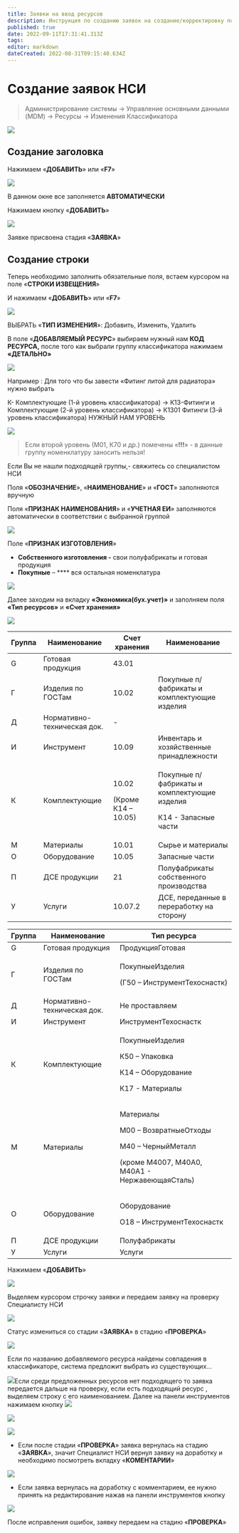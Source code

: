 ```yaml
---
title: Заявки на ввод ресурсов
description: Инструкция по созданию заявок на создание/корректировку позиций НСИ
published: true
date: 2022-09-11T17:31:41.313Z
tags: 
editor: markdown
dateCreated: 2022-08-31T09:15:40.634Z
---
```


# Создание заявок НСИ

>Администрирование системы → Управление основными данными (MDM) → Ресурсы → Изменения Классификатора

![](<../../assets/1 (89).png>)

## Создание заголовка

Нажимаем «**ДОБАВИТЬ**» или «**F7**»

![](<../../assets/2 (32).png>)

В данном окне все заполняется **АВТОМАТИЧЕСКИ**

Нажимаем кнопку «**ДОБАВИТЬ**»

![](<../../assets/3 (43).png>)

Заявке присвоена стадия «**ЗАЯВКА**»

## Создание строки

Теперь необходимо заполнить обязательные поля, встаем курсором на поле «**СТРОКИ ИЗВЕЩЕНИЯ**»

И нажимаем «**ДОБАВИТЬ**» или «**F7**»

![](<../../assets/4 (70).png>)

ВЫБРАТЬ «**ТИП ИЗМЕНЕНИЯ**»: Добавить, Изменить, Удалить

В поле «**ДОБАВЛЯЕМЫЙ РЕСУРС**» выбираем нужный нам **КОД РЕСУРСА,** после того как выбрали группу классификатора нажимаем **«ДЕТАЛЬНО»**

![](<../../assets/5 (23).png>)

Например : Для того что бы завести «Фитинг литой для радиатора» нужно выбрать

К- Комплектующие (1-й уровень классификатора) -> К13-Фитинги и Комплектующие (2-й уровень классификатора) -> К1301 Фитинги (3-й уровень классификатора) НУЖНЫЙ НАМ УРОВЕНЬ

![](<../../assets/6 (53).png>)

>Если второй уровень (М01, К70 и др.) помечены «**!!!**» - в данные группу номенклатуру заносить нельзя!

Если Вы не нашли подходящей группы,- свяжитесь со специалистом НСИ

Поля «**ОБОЗНАЧЕНИЕ**», «**НАИМЕНОВАНИЕ**» и «**ГОСТ**» заполняются вручную

Поля «**ПРИЗНАК НАИМЕНОВАНИЯ**» и «**УЧЕТНАЯ ЕИ**» заполняются автоматически в соответствии с выбранной группой

![](<../../assets/7 (13).png>)

Поле «**ПРИЗНАК ИЗГОТОВЛЕНИЯ**»

* **Собственного изготовления -** свои полуфабрикаты и готовая продукция
* **Покупные** – **** вся остальная номенклатура

![](<../../assets/8 (45).png>)

Далее заходим на вкладку **«Экономика(бух.учет)»** и заполняем поля **«Тип ресурсов»** и **«Счет хранения»**

![](../../assets/9.png)

| **Группа** | **Наименование**            | **Счет хранения**                      | **Наименование**                                                               |
| ---------- | --------------------------- | -------------------------------------- | ------------------------------------------------------------------------------ |
| G          | Готовая продукция           | 43.01                                  |                                                                                |
| Г          | Изделия по ГОСТам           | 10.02                                  | Покупные п/фабрикаты и комплектующие изделия                                   |
| Д          | Нормативно-техническая док. | -                                      |                                                                                |
| И          | Инструмент                  | 10.09                                  | Инвентарь и хозяйственные принадлежности                                       |
| К          | Комплектующие               | <p>10.02</p><p>(Кроме К14 – 10.05)</p> | <p>Покупные п/фабрикаты и комплектующие изделия</p><p>К14 - Запасные части</p> |
| М          | Материалы                   | 10.01                                  | Сырье и материалы                                                              |
| О          | Оборудование                | 10.05                                  | Запасные части                                                                 |
| П          | ДСЕ продукции               | 21                                     | Полуфабрикаты собственного производства                                        |
| У          | Услуги                      | 10.07.2                                | ДСЕ, переданные в переработку на сторону                                       |

| **Группа** | **Наименование**            | **Тип ресурса**                                                                                                              |
| ---------- | --------------------------- | ---------------------------------------------------------------------------------------------------------------------------- |
| G          | Готовая продукция           |  ПродукцияГотовая                                                                                                            |
| Г          | Изделия по ГОСТам           | <p>ПокупныеИзделия</p><p> (Г50 – ИнструментТехоснастк)</p>                                                                   |
| Д          | Нормативно-техническая док. |  Не проставляем                                                                                                              |
| И          | Инструмент                  | ИнструментТехоснастк                                                                                                         |
| К          | Комплектующие               | <p>ПокупныеИзделия</p><p>К50 – Упаковка</p><p>К14 – Оборудование</p><p>К17 - Материалы</p>                                   |
| М          | Материалы                   | <p>Материалы</p><p>М00 – ВозвратныеОтходы</p><p>М40 – ЧерныйМеталл</p><p> (кроме М4007, М40А0, М40А1 - НержавеющаяСталь)</p> |
| О          | Оборудование                | <p>Оборудование</p><p>О18 – ИнструментТехоснастк</p>                                                                         |
| П          | ДСЕ продукции               | Полуфабрикаты                                                                                                                |
| У          | Услуги                      | Услуги                                                                                                                       |

Нажимаем «**ДОБАВИТЬ**»

![](<../../assets/10 (21).png>)

Выделяем курсором строчку заявки и передаем заявку на проверку Специалисту НСИ

![](<../../assets/11 (15).png>)

Статус измениться со стадии «**ЗАЯВКА**» в стадию «**ПРОВЕРКА**»

![](<../../assets/12 (4).png>)

Если по названию добавляемого ресурса найдены совпадения в классификаторе, система предложит выбрать из существующих…

![](../../assets/13.png)Если среди предложенных ресурсов нет подходящего то заявка передается дальше на проверку, если есть подходящий ресурс , выделяем строку с его наименованием. Далее на панели инструментов нажимаем кнопку ![](../../assets/14.png)

![](<../../assets/15 (9).png>)

![](<../../assets/20 (5).png>)



* Если после стадии «**ПРОВЕРКА**» заявка вернулась на стадию «**ЗАЯВКА**», значит Специалист НСИ вернул заявку на доработку и необходимо посмотреть вкладку «**КОМЕНТАРИИ**»

![](../../assets/18.png)

* Если заявка вернулась на доработку с комментарием, ее нужно принять на редактирование нажав на панели инструментов кнопку

![](<../../assets/19 (1).png>)

После исправления ошибок, заявку передаем на стадию «**ПРОВЕРКА**»
